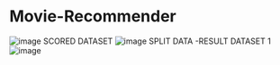 # Movie-Recommender
![image](https://user-images.githubusercontent.com/89593021/152287076-d8791575-c299-47e6-be8b-2c42c7f737f2.png)
SCORED DATASET
![image](https://user-images.githubusercontent.com/89593021/152287207-4682f572-77f6-4c0d-b91c-a9becc4d876a.png)
SPLIT DATA -RESULT DATASET 1
![image](https://user-images.githubusercontent.com/89593021/152287377-2176bce4-c8ad-4d44-b7e1-6fca57798c84.png)

